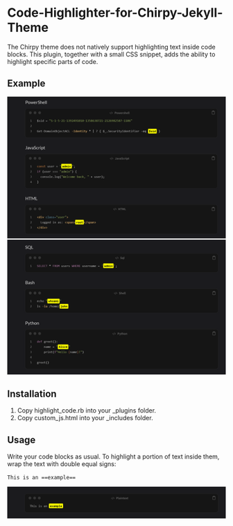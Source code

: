 # Code-Highlighter-for-Chirpy-Jekyll-Theme

The Chirpy theme does not natively support highlighting text inside code blocks.
This plugin, together with a small CSS snippet, adds the ability to highlight specific parts of code.

## Example
![example](images/example1.png)
![example](images/example2.png)

## Installation
1. Copy highlight_code.rb into your _plugins folder.
2. Copy custom_js.html into your _includes folder.
## Usage
Write your code blocks as usual.
To highlight a portion of text inside them, wrap the text with double equal signs:
```
This is an ==example==
```
![example](images/example3.png)
